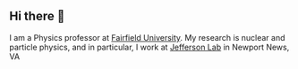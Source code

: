 ## Hi there 👋

I am a Physics professor at [Fairfield University](https://www.fairfield.edu). My research is nuclear and particle physics, and in particular, I work at [Jefferson Lab](https://www.jlab.org) in Newport News, VA
<!--
**AngelaBi/AngelaBi** is a ✨ _special_ ✨ repository because its `README.md` (this file) appears on your GitHub profile.

Here are some ideas to get you started:

- 🔭 I’m currently working on ...
- 🌱 I’m currently learning ...
- 👯 I’m looking to collaborate on ...
- 🤔 I’m looking for help with ...
- 💬 Ask me about ...
- 📫 How to reach me: ...
- 😄 Pronouns: ...
- ⚡ Fun fact: ...
-->
